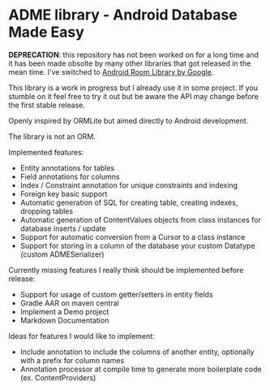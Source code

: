 ADME library - Android Database Made Easy
=======

**DEPRECATION**: this repository has not been worked on for a long time and it has been made obsolte by many other libraries that got released in the mean time. I've switched to [Android Room Library by Google](https://developer.android.com/topic/libraries/architecture/room).


This library is a work in progress but I already use it in some project.
If you stumble on it feel free to try it out but be aware the API may change before the first stable release.

Openly inspired by ORMLite but aimed directly to Android development.

The library is not an ORM.

Implemented features:

  * Entity annotations for tables
  * Field annotations for columns
  * Index / Constraint annotation for unique constraints and indexing
  * Foreign key basic support
  * Automatic generation of SQL for creating table, creating indexes, dropping tables
  * Automatic generation of ContentValues objects from class instances for database inserts / update
  * Support for automatic conversion from a Cursor to a class instance
  * Support for storing in a column of the database your custom Datatype (custom ADMESerializer)


Currently missing features I really think should be implemented before release:

  * Support for usage of custom getter/setters in entity fields
  * Gradle AAR on maven central
  * Implement a Demo project
  * Markdown Documentation

Ideas for features I would like to implement:

  * Include annotation to include the columns of another entity, optionally with a prefix for column names
  * Annotation processor at compile time to generate more boilerplate code (ex. ContentProviders)

